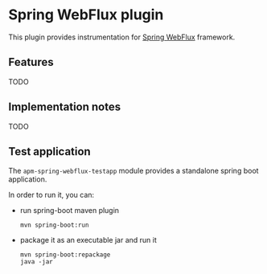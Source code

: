 # Spring WebFlux plugin

This plugin provides instrumentation for [Spring WebFlux](https://docs.spring.io/spring/docs/current/spring-framework-reference/web-reactive.html) framework.

## Features

TODO

## Implementation notes

TODO

## Test application

The `apm-spring-webflux-testapp` module provides a standalone spring boot application.

In order to run it, you can:
- run spring-boot maven plugin
    ```
    mvn spring-boot:run
    ```
- package it as an executable jar and run it
    ```
    mvn spring-boot:repackage
    java -jar
    ```
